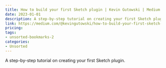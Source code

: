 ```yaml
---
title: How to build your first Sketch plugin | Kevin Gutowski | Medium
date: 2023-01-01
description: A step-by-step tutorial on creating your first Sketch plugin.
link: https://medium.com/@kevingutowski/how-to-build-your-first-sketch-plugin-14c0e9e56bf0?ct=t(RSS_EMAIL_CAMPAIGN)
pricing: 
tags: 
- unsorted-bookmarks-2 
categories: 
- Unsorted 
---
```


A step-by-step tutorial on creating your first Sketch plugin.